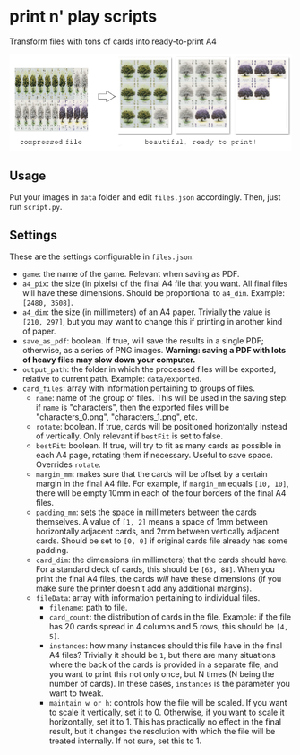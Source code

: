 # print n' play scripts
Transform files with tons of cards into ready-to-print A4

![](./process.png)

## Usage
Put your images in `data` folder and edit `files.json` accordingly. Then, just run `script.py`.

## Settings

These are the settings configurable in `files.json`:

- `game`: the name of the game. Relevant when saving as PDF.
- `a4_pix`: the size (in pixels) of the final A4 file that you want. All final files will have these dimensions. Should be proportional to `a4_dim`. Example: `[2480, 3508]`.
- `a4_dim`: the size (in millimeters) of an A4 paper. Trivially the value is `[210, 297]`, but you may want to change this if printing in another kind of paper.
- `save_as_pdf`: boolean. If true, will save the results in a single PDF; otherwise, as a series of PNG images. **Warning: saving a PDF with lots of heavy files may slow down your computer.**
- `output_path`: the folder in which the processed files will be exported, relative to current path. Example: `data/exported`.
- `card_files`: array with information pertaining to groups of files.
  - `name`: name of the group of files. This will be used in the saving step: if `name` is "characters", then the exported files will be "characters_0.png", "characters_1.png", etc.
  - `rotate`: boolean. If true, cards will be positioned horizontally instead of vertically. Only relevant if `bestFit` is set to false.
  - `bestFit`: boolean. If true, will try to fit as many cards as possible in each A4 page, rotating them if necessary. Useful to save space. Overrides `rotate`.
  - `margin_mm`: makes sure that the cards will be offset by a certain margin in the final A4 file. For example, if `margin_mm` equals `[10, 10]`, there will be empty 10mm in each of the four borders of the final A4 files.
  - `padding_mm`: sets the space in millimeters between the cards themselves. A value of `[1, 2]` means a space of 1mm between horizontally adjacent cards, and 2mm between vertically adjacent cards. Should be set to `[0, 0]` if original cards file already has some padding.
  - `card_dim`: the dimensions (in millimeters) that the cards should have. For a standard deck of cards, this should be `[63, 88]`. When you print the final A4 files, the cards *will* have these dimensions (if you make sure the printer doesn't add any additional margins).
  - `fileData`: array with information pertaining to individual files.
    - `filename`: path to file.
    - `card_count`: the distribution of cards in the file. Example: if the file has 20 cards spread in 4 columns and 5 rows, this should be `[4, 5]`.
    - `instances`: how many instances should this file have in the final A4 files? Trivially it should be `1`, but there are many situations where the back of the cards is provided in a separate file, and you want to print this not only once, but N times (N being the number of cards). In these cases, `instances` is the parameter you want to tweak.
    - `maintain_w_or_h`: controls how the file will be scaled. If you want to scale it vertically, set it to 0. Otherwise, if you want to scale it horizontally, set it to 1. This has practically no effect in the final result, but it changes the resolution with which the file will be treated internally. If not sure, set this to 1.
    
